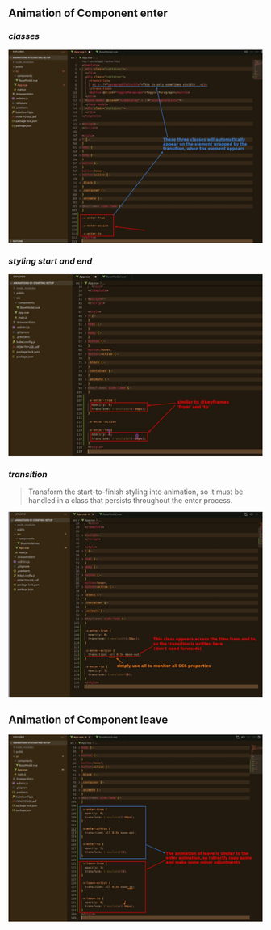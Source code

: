 ## **Animation of Component enter**

### _classes_

![Alt start with component enter animate](pic/04.jpg)

### _styling start and end_

![Alt from -> to](pic/05.jpg)

### _transition_

> Transform the start-to-finish styling into animation, so it must be handled in a class that persists throughout the enter process.

![Alt put transition in the active](pic/06.jpg)

## **Animation of Component leave**

![Alt leave](pic/07.jpg)
